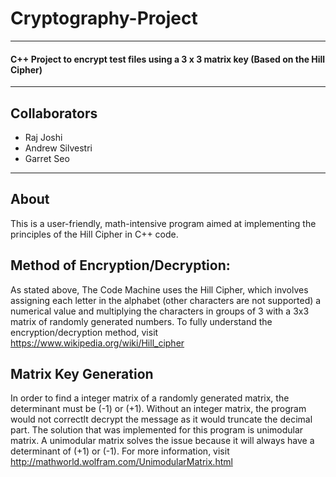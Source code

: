 # Cryptography-Project #
-------------------
#### C++ Project to encrypt test files using a 3 x 3 matrix key (Based on the Hill Cipher) 
----
## Collaborators
* Raj Joshi
* Andrew Silvestri
* Garret Seo
-------------------
## About 

This is a user-friendly, math-intensive program aimed at implementing the principles of the Hill Cipher in C++ code. 

## Method of Encryption/Decryption:
As stated above, The Code Machine uses the Hill Cipher, which involves assigning each letter in the alphabet (other characters are
not supported) a numerical value and multiplying the characters in groups of 3 with a 3x3 matrix of randomly generated numbers. 
To fully understand the encryption/decryption method, visit https://www.wikipedia.org/wiki/Hill_cipher

## Matrix Key Generation
In order to find a integer matrix of a randomly generated matrix, the determinant must be (-1) or (+1). Without an integer matrix, the program would not correctlt decrypt the message as it would truncate the decimal part. The solution that was implemented for this program is unimodular matrix. A unimodular matrix solves the issue because it will always have a determinant of (+1) or (-1). For more information, visit http://mathworld.wolfram.com/UnimodularMatrix.html
